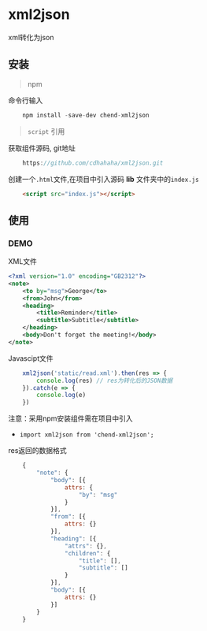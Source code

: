 # xml2json
xml转化为json

## 安装

> npm

命令行输入
```Javascript
    npm install -save-dev chend-xml2json
```

> ```script``` 引用

获取组件源码, git地址
```javascript
    https://github.com/cdhahaha/xml2json.git
```

创建一个```.html```文件,在项目中引入源码 **lib** 文件夹中的```index.js```

```HTML
    <script src="index.js"></script> 
```

## 使用

### DEMO

XML文件
```xml
<?xml version="1.0" encoding="GB2312"?>
<note>
    <to by="msg">George</to>
    <from>John</from>
    <heading>
        <title>Reminder</title>
        <subtitle>Subtitle</subtitle>
    </heading>
    <body>Don't forget the meeting!</body>
</note>
```
Javascipt文件
```javascript
    xml2json('static/read.xml').then(res => {
        console.log(res) // res为转化后的JSON数据
    }).catch(e => {
        console.log(e)
    })
```

注意：采用npm安装组件需在项目中引入

- ```import xml2json from 'chend-xml2json';```

res返回的数据格式 

```javascript
    {
        "note": {
            "body": [{
                attrs: {
                    "by": "msg"
                }
            }],
            "from": [{
                attrs: {}
            }],
            "heading": [{
                "attrs": {},
                "children": {
                    "title": [],
                    "subtitle": []
                }
            }],
            "body": [{
                attrs: {}
            }]
        }
    }
```